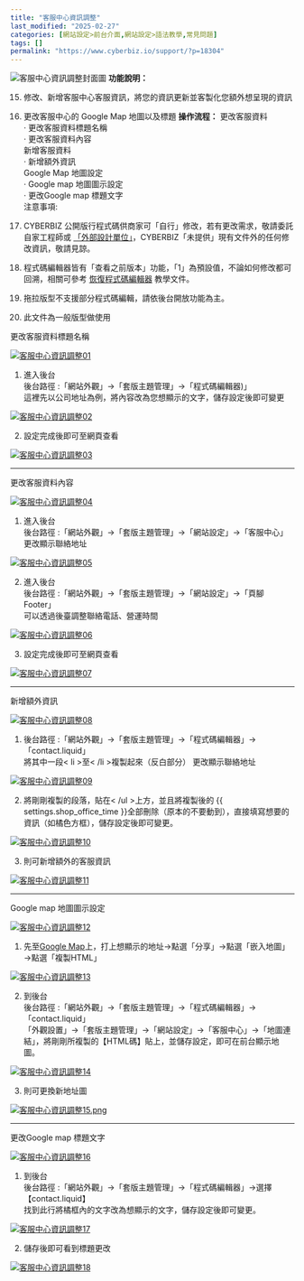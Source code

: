 ```yaml
---
title: "客服中心資訊調整"
last_modified: "2025-02-27"
categories: [網站設定>前台介面,網站設定>語法教學,常見問題]
tags: []
permalink: "https://www.cyberbiz.io/support/?p=18304"
---
```


![客服中心資訊調整封面圖](https://www.cyberbiz.io/support/wp-content/uploads/2021/08/客服中心資訊調整封面圖.png) **功能說明：**  

15. 修改、新增客服中心客服資訊，將您的資訊更新並客製化您額外想呈現的資訊 
16. 更改客服中心的 Google Map 地圖以及標題 
**操作流程：** 更改客服資料  
· 更改客服資料標題名稱  
· 更改客服資料內容  
新增客服資料  
· 新增額外資訊  
Google Map 地圖設定  
· Google map 地圖圖示設定  
· 更改Google map 標題文字  
注意事項:  

17. CYBERBIZ 公開版行程式碼供商家可「自行」修改，若有更改需求，敬請委託自家工程師或 [「外部設計單位」](https://docs.google.com/spreadsheets/d/1uvrqOE10xyMVPvUctgOw9HddT9wbty5ZCNnBQCpmlMI/edit?usp=sharing)，CYBERBIZ「未提供」現有文件外的任何修改資訊，敬請見諒。
18. 程式碼編輯器皆有「查看之前版本」功能，「1」為預設值，不論如何修改都可回溯，相關可參考 [ 恢復程式碼編輯器](https://www.cyberbiz.io/support/?p=16146) 教學文件。
19. 拖拉版型不支援部分程式碼編輯，請依後台開放功能為主。
20. 此文件為一般版型做使用


更改客服資料標題名稱  

[![客服中心資訊調整01](https://www.cyberbiz.io/support/wp-content/uploads/2021/08/客服中心資訊調整01.png)](https://www.cyberbiz.io/support/wp-content/uploads/2021/08/客服中心資訊調整01.png)  

1. 進入後台  
後台路徑 :「網站外觀」→「套版主題管理」→「程式碼編輯器)」  
這裡先以公司地址為例，將內容改為您想顯示的文字，儲存設定後即可變更


[![客服中心資訊調整02](https://www.cyberbiz.io/support/wp-content/uploads/客服中心資訊調整02.png)](https://www.cyberbiz.io/support/wp-content/uploads/客服中心資訊調整02.png)  


2. 設定完成後即可至網頁查看   

[![客服中心資訊調整03](https://www.cyberbiz.io/support/wp-content/uploads/2021/08/客服中心資訊調整03.png)](https://www.cyberbiz.io/support/wp-content/uploads/2021/08/客服中心資訊調整03.png)

* * *

更改客服資料內容  

[![客服中心資訊調整04](https://www.cyberbiz.io/support/wp-content/uploads/2021/08/客服中心資訊調整04.png)](https://www.cyberbiz.io/support/wp-content/uploads/2021/08/客服中心資訊調整04.png)  

1. 進入後台  
後台路徑 :「網站外觀」→「套版主題管理」→「網站設定」→「客服中心」  
更改顯示聯絡地址


[![客服中心資訊調整05](https://www.cyberbiz.io/support/wp-content/uploads/客服中心資訊調整05.png)](https://www.cyberbiz.io/support/wp-content/uploads/客服中心資訊調整05.png)  


2. 進入後台  
後台路徑 :「網站外觀」→「套版主題管理」→「網站設定」→「頁腳Footer」  
可以透過後臺調整聯絡電話、營運時間  

[![客服中心資訊調整06](https://www.cyberbiz.io/support/wp-content/uploads/客服中心資訊調整06.png)](https://www.cyberbiz.io/support/wp-content/uploads/客服中心資訊調整06.png)

3. 設定完成後即可至網頁查看   

[![客服中心資訊調整07](https://www.cyberbiz.io/support/wp-content/uploads/2021/08/客服中心資訊調整07.png)](https://www.cyberbiz.io/support/wp-content/uploads/2021/08/客服中心資訊調整07.png)

* * *

新增額外資訊  

[![客服中心資訊調整08](https://www.cyberbiz.io/support/wp-content/uploads/2021/08/客服中心資訊調整08.png)](https://www.cyberbiz.io/support/wp-content/uploads/2021/08/客服中心資訊調整08.png)  

1. 後台路徑 :「網站外觀」→「套版主題管理」→「程式碼編輯器」→「contact.liquid」  
將其中一段< li >至< /li >複製起來（反白部分） 更改顯示聯絡地址


[![客服中心資訊調整09](https://www.cyberbiz.io/support/wp-content/uploads/客服中心資訊調整09.png)](https://www.cyberbiz.io/support/wp-content/uploads/客服中心資訊調整09.png)  


2. 將剛剛複製的段落，貼在< /ul >上方，並且將複製後的 {{ settings.shop_office_time }}全部刪除（原本的不要動到），直接填寫想要的資訊（如橘色方框），儲存設定後即可變更。   

[![客服中心資訊調整10](https://www.cyberbiz.io/support/wp-content/uploads/客服中心資訊調整10.png)](https://www.cyberbiz.io/support/wp-content/uploads/客服中心資訊調整10.png)

3. 則可新增額外的客服資訊   

[![客服中心資訊調整11](https://www.cyberbiz.io/support/wp-content/uploads/2021/08/客服中心資訊調整11.png)](https://www.cyberbiz.io/support/wp-content/uploads/2021/08/客服中心資訊調整11.png)

* * *

Google map 地圖圖示設定  

[![客服中心資訊調整12](https://www.cyberbiz.io/support/wp-content/uploads/2021/08/客服中心資訊調整12.png)](https://www.cyberbiz.io/support/wp-content/uploads/2021/08/客服中心資訊調整12.png)  

1. 先至[Google Map](https://www.google.com.tw/maps/)上，打上想顯示的地址→點選「分享」→點選「嵌入地圖」→點選「複製HTML」   

[![客服中心資訊調整13](https://www.cyberbiz.io/support/wp-content/uploads/2021/08/客服中心資訊調整13.png)](https://www.cyberbiz.io/support/wp-content/uploads/2021/08/客服中心資訊調整13.png)




2. 到後台  
後台路徑 :「網站外觀」→「套版主題管理」→「程式碼編輯器」→「contact.liquid」  
「外觀設置」→「套版主題管理」→「網站設定」→「客服中心」→「地圖連結」，將剛剛所複製的【HTML碼】貼上，並儲存設定，即可在前台顯示地圖。  

[![客服中心資訊調整14](https://www.cyberbiz.io/support/wp-content/uploads/客服中心資訊調整14.png)](https://www.cyberbiz.io/support/wp-content/uploads/客服中心資訊調整14.png)




3. 則可更換新地址圖   

[![客服中心資訊調整15.png](https://www.cyberbiz.io/support/wp-content/uploads/2021/08/客服中心資訊調整15.png)](https://www.cyberbiz.io/support/wp-content/uploads/2021/08/客服中心資訊調整15.png)

* * *

更改Google map 標題文字  

[![客服中心資訊調整16](https://www.cyberbiz.io/support/wp-content/uploads/2021/08/客服中心資訊調整16.png)](https://www.cyberbiz.io/support/wp-content/uploads/2021/08/客服中心資訊調整16.png)  

1. 到後台  
後台路徑 :「網站外觀」→「套版主題管理」→「程式碼編輯器」→選擇【contact.liquid】  
找到此行將橘框內的文字改為想顯示的文字，儲存設定後即可變更。  

[![客服中心資訊調整17](https://www.cyberbiz.io/support/wp-content/uploads/客服中心資訊調整17.png)](https://www.cyberbiz.io/support/wp-content/uploads/客服中心資訊調整17.png)




2. 儲存後即可看到標題更改   

[![客服中心資訊調整18](https://www.cyberbiz.io/support/wp-content/uploads/2021/08/客服中心資訊調整18.png)](https://www.cyberbiz.io/support/wp-content/uploads/2021/08/客服中心資訊調整18.png)

